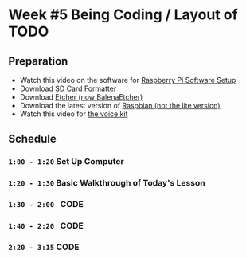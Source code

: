 # Week #5 Being Coding / Layout of TODO
## Preparation
- Watch this video on the software for [Raspberry Pi Software Setup](https://www.youtube.com/watch?v=pcmjht0Hqvw)
- Download [SD Card Formatter](https://www.sdcard.org/downloads/formatter_4/eula_mac/)
- Download [Etcher (now BalenaEtcher)](https://www.balena.io/etcher/)
- Download the latest version of [Raspbian (not the lite version)](https://www.raspberrypi.org/downloads/raspbian/)
- Watch this video for [the voice kit](https://www.youtube.com/watch?v=HO326ptdlco)

## Schedule
### `1:00 - 1:20`  **Set Up Computer**

### `1:20 - 1:30` **Basic Walkthrough of Today's Lesson**

### `1:30 - 2:00 ` **CODE**

### `1:40 - 2:20 ` **CODE**

### `2:20 - 3:15` **CODE**

